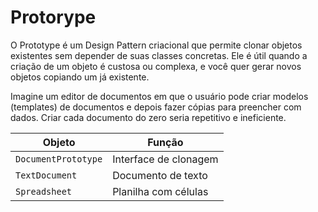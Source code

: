 # Protorype

O Prototype é um Design Pattern criacional que permite clonar objetos existentes sem depender de suas classes concretas. Ele é útil quando a criação de um objeto é custosa ou complexa, e você quer gerar novos objetos copiando um já existente.

Imagine um editor de documentos em que o usuário pode criar modelos (templates) de documentos e depois fazer cópias para preencher com dados. Criar cada documento do zero seria repetitivo e ineficiente.

| Objeto              | Função                |
| ------------------- | --------------------- |
| `DocumentPrototype` | Interface de clonagem |
| `TextDocument`      | Documento de texto    |
| `Spreadsheet`       | Planilha com células  |
